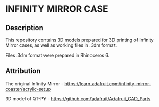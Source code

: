# INFINITY MIRROR CASE

## Description

This repository contains 3D models prepared for 3D printing of Infinity Mirror cases, as well as working files in .3dm format.

Files .3dm format were prepared in Rhinoceros 6.

## Attribution

The original Infinity Mirror - https://learn.adafruit.com/infinity-mirror-coaster/acrylic-setup

3D model of QT-PY - https://github.com/adafruit/Adafruit_CAD_Parts